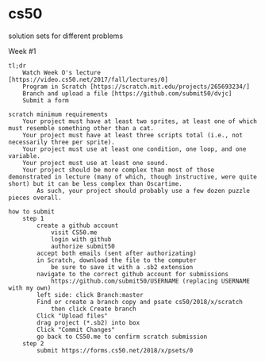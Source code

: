 # cs50
solution sets for different problems

Week #1

	tl;dr
		Watch Week O's lecture [https://video.cs50.net/2017/fall/lectures/0]
		Program in Scratch [https://scratch.mit.edu/projects/265693234/]
		Branch and upload a file [https://github.com/submit50/dvjc]
		Submit a form

	scratch minimum requirements
		Your project must have at least two sprites, at least one of which must resemble something other than a cat.
		Your project must have at least three scripts total (i.e., not necessarily three per sprite).
		Your project must use at least one condition, one loop, and one variable.
		Your project must use at least one sound.
		Your project should be more complex than most of those demonstrated in lecture (many of which, though instructive, were quite short) but it can be less complex than Oscartime.
			As such, your project should probably use a few dozen puzzle pieces overall.
			
	how to submit
		step 1
			create a github account
				visit CS50.me
				login with github
				authorize submit50
			accept both emails (sent after authorizating)
			in Scratch, download the file to the computer
				be sure to save it with a .sb2 extension
			navigate to the correct github account for submissions
				https://github.com/submit50/USERNAME (replacing USERNAME with my own)
			left side: click Branch:master
			Find or create a branch	copy and psate cs50/2018/x/scratch
				then click Create branch
			Click "Upload files"
			drag project (*.sb2) into box
			Click "Commit Changes"
			go back to CS50.me to confirm scratch submission
		step 2
			submit https://forms.cs50.net/2018/x/psets/0